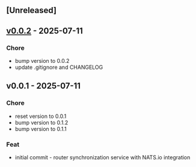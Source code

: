 <a name="unreleased"></a>
## [Unreleased]


<a name="v0.0.2"></a>
## [v0.0.2] - 2025-07-11
[v0.0.2]: https://github.com/fcastello/router-sync/compare/v0.0.1...v0.0.2

### Chore
- bump version to 0.0.2
- update .gitignore and CHANGELOG


<a name="v0.0.1"></a>
## v0.0.1 - 2025-07-11


### Chore
- reset version to 0.0.1
- bump version to 0.1.2
- bump version to 0.1.1

### Feat
- initial commit - router synchronization service with NATS.io integration

